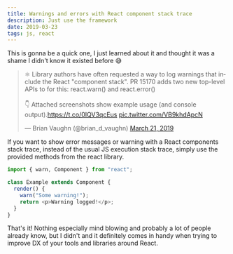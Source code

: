 ```yaml
---
title: Warnings and errors with React component stack trace
description: Just use the framework
date: 2019-03-23
tags: js, react
---
```


This is gonna be a quick one, I just learned about it and thought it was a shame I didn't know it existed before 😅

<blockquote class="twitter-tweet"><p lang="en" dir="ltr">⚛️ Library authors have often requested a way to log warnings that include the React &quot;component stack&quot;. PR 15170 adds two new top-level APIs to for this: react.warn() and react.error()<br><br>👇 Attached screenshots show example usage (and console output).<a href="https://t.co/0IQV3qcEus">https://t.co/0IQV3qcEus</a> <a href="https://t.co/VB9khdApcN">pic.twitter.com/VB9khdApcN</a></p>&mdash; Brian Vaughn (@brian_d_vaughn) <a href="https://twitter.com/brian_d_vaughn/status/1108788282966433792?ref_src=twsrc%5Etfw">March 21, 2019</a></blockquote>

If you want to show error messages or warning with a React components stack trace, instead of the usual JS execution stack trace, simply use the provided methods from the react library.

```js
import { warn, Component } from "react";

class Example extends Component {
  render() {
    warn("Some warning!");
    return <p>Warning logged!</p>;
  }
}
```

That's it! Nothing especially mind blowing and probably a lot of people already know, but I didn't and it definitely comes in handy when trying to improve DX of your tools and libraries around React.
